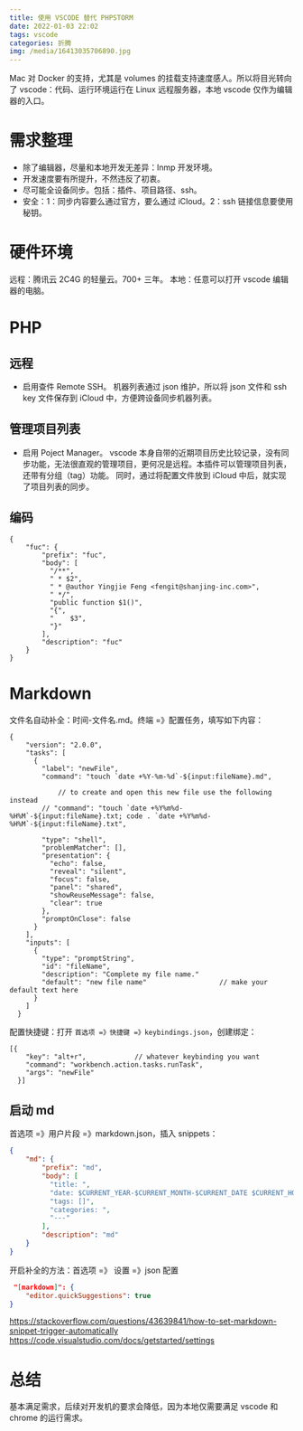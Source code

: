 ```yaml
---
title: 使用 VSCODE 替代 PHPSTORM
date: 2022-01-03 22:02
tags: vscode
categories: 折腾
img: /media/16413035706890.jpg
---
```


Mac 对 Docker 的支持，尤其是 volumes 的挂载支持速度感人。所以将目光转向了 vscode：代码、运行环境运行在 Linux 远程服务器，本地 vscode 仅作为编辑器的入口。

# 需求整理
- 除了编辑器，尽量和本地开发无差异：lnmp 开发环境。
- 开发速度要有所提升，不然违反了初衷。
- 尽可能全设备同步。包括：插件、项目路径、ssh。
- 安全：1：同步内容要么通过官方，要么通过 iCloud。2：ssh 链接信息要使用秘钥。

# 硬件环境
远程：腾讯云 2C4G 的轻量云。700+ 三年。
本地：任意可以打开 vscode 编辑器的电脑。
# PHP
## 远程
- 启用查件 Remote SSH。
机器列表通过 json 维护，所以将 json 文件和 ssh key 文件保存到 iCloud 中，方便跨设备同步机器列表。
## 管理项目列表
- 启用 Poject Manager。
vscode 本身自带的近期项目历史比较记录，没有同步功能，无法很直观的管理项目，更何况是远程。本插件可以管理项目列表，还带有分组（tag）功能。
同时，通过将配置文件放到 iCloud 中后，就实现了项目列表的同步。
## 编码

```
{
	"fuc": {
		"prefix": "fuc",
		"body": [
		  "/**",
		  " * $2",
		  " * @author Yingjie Feng <fengit@shanjing-inc.com>",
		  " */",
		  "public function $1()",
		  "{",
		  "    $3",
		  "}"
		],
		"description": "fuc"
	}
}
```

# Markdown

文件名自动补全：时间-文件名.md。终端 =》配置任务，填写如下内容：
```
{
    "version": "2.0.0",
    "tasks": [
      {
        "label": "newFile",
        "command": "touch `date +%Y-%m-%d`-${input:fileName}.md",
  
            // to create and open this new file use the following instead
        // "command": "touch `date +%Y%m%d-%H%M`-${input:fileName}.txt; code . `date +%Y%m%d-%H%M`-${input:fileName}.txt",
  
        "type": "shell",
        "problemMatcher": [],
        "presentation": {
          "echo": false,
          "reveal": "silent",
          "focus": false,
          "panel": "shared",
          "showReuseMessage": false,
          "clear": true
        },
        "promptOnClose": false
      }
    ],
    "inputs": [
      {
        "type": "promptString",
        "id": "fileName",
        "description": "Complete my file name."
        "default": "new file name"                  // make your default text here
      }
    ]
  }
```
配置快捷键：打开 `首选项 =》快捷键 =》keybindings.json`，创建绑定：
```
[{
    "key": "alt+r",            // whatever keybinding you want
    "command": "workbench.action.tasks.runTask",
    "args": "newFile"
  }]
```


## 启动 md

首选项 =》用户片段 =》markdown.json，插入 snippets：
```json
{
	"md": {
		"prefix": "md",
		"body": [
		  "title: ",
		  "date: $CURRENT_YEAR-$CURRENT_MONTH-$CURRENT_DATE $CURRENT_HOUR:$CURRENT_MINUTE",
		  "tags: []",
		  "categories: ",
		  "---"
		],
		"description": "md"
	}
}
```

开启补全的方法：首选项 =》 设置 =》json 配置
```json
 "[markdown]": {
    "editor.quickSuggestions": true
}
```

https://stackoverflow.com/questions/43639841/how-to-set-markdown-snippet-trigger-automatically
https://code.visualstudio.com/docs/getstarted/settings

# 总结
基本满足需求，后续对开发机的要求会降低，因为本地仅需要满足 vscode 和 chrome 的运行需求。